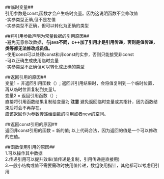 ##临时变量##  
引用参数是const,函数才会产生临时变量。因为这说明函数不会修改值  
-实参类型正确,但不是左值  
-实参类型不正确，但可以转化为正确的类型  

##将引用参数声明为常量数据的引用原因##  
-避免无意修改数据，**与java不同，c++加了引用才是引用传递，否则是值传递，类等都无法修改成员值。**  
-使用const可以处理const和非const的实参，否则只能接受非const  
-可以正确生成使用临时变量  
-实参类型不正确但可以转化成正确的类型  

##返回引用的原因##  
变量1 = 非返回引用函数（）;
返回非引用结果时，会将值复制到一个临时位置，再从临时位置复制到变量1。  
变量2 = 返回引用函数（）;  
直接将引用函数结果复制给变量2;
**注意**
避免返回临时变量或其指针，因为函数结束后将会不再存在。  
应该返回作为参数传递给函数的引用或者new的空间。  

##返回const引用的原因##  
返回非const引用的函数 = 新的值;
以上代码合法，因为返回的值是一个可以修改的左值。  

##函数使用引用的原因##  
1.可以操作其中数据  
2.传递引用可以提升效率(值传递是复制，引用传递是直接用)  
3.一般小结构或值不需要需改时使用值传递，数组使用指针，其他都可以考虑用引用

